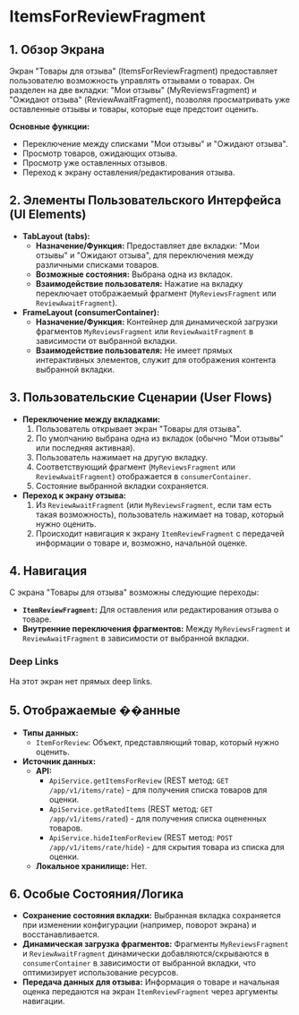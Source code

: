 # ItemsForReviewFragment

## 1. Обзор Экрана

Экран "Товары для отзыва" (ItemsForReviewFragment) предоставляет пользователю возможность управлять отзывами о товарах. Он разделен на две вкладки: "Мои отзывы" (MyReviewsFragment) и "Ожидают отзыва" (ReviewAwaitFragment), позволяя просматривать уже оставленные отзывы и товары, которые еще предстоит оценить.

**Основные функции:**
*   Переключение между списками "Мои отзывы" и "Ожидают отзыва".
*   Просмотр товаров, ожидающих отзыва.
*   Просмотр уже оставленных отзывов.
*   Переход к экрану оставления/редактирования отзыва.

## 2. Элементы Пользовательского Интерфейса (UI Elements)

*   **TabLayout (tabs):**
    *   **Назначение/Функция:** Предоставляет две вкладки: "Мои отзывы" и "Ожидают отзыва", для переключения между различными списками товаров.
    *   **Возможные состояния:** Выбрана одна из вкладок.
    *   **Взаимодействие пользователя:** Нажатие на вкладку переключает отображаемый фрагмент (`MyReviewsFragment` или `ReviewAwaitFragment`).
*   **FrameLayout (consumerContainer):**
    *   **Назначение/Функция:** Контейнер для динамической загрузки фрагментов `MyReviewsFragment` или `ReviewAwaitFragment` в зависимости от выбранной вкладки.
    *   **Взаимодействие пользователя:** Не имеет прямых интерактивных элементов, служит для отображения контента выбранной вкладки.

## 3. Пользовательские Сценарии (User Flows)

*   **Переключение между вкладками:**
    1.  Пользователь открывает экран "Товары для отзыва".
    2.  По умолчанию выбрана одна из вкладок (обычно "Мои отзывы" или последняя активная).
    3.  Пользователь нажимает на другую вкладку.
    4.  Соответствующий фрагмент (`MyReviewsFragment` или `ReviewAwaitFragment`) отображается в `consumerContainer`.
    5.  Состояние выбранной вкладки сохраняется.
*   **Переход к экрану отзыва:**
    1.  Из `ReviewAwaitFragment` (или `MyReviewsFragment`, если там есть такая возможность), пользователь нажимает на товар, который нужно оценить.
    2.  Происходит навигация к экрану `ItemReviewFragment` с передачей информации о товаре и, возможно, начальной оценке.

## 4. Навигация

С экрана "Товары для отзыва" возможны следующие переходы:

*   **`ItemReviewFragment`:** Для оставления или редактирования отзыва о товаре.
*   **Внутренние переключения фрагментов:** Между `MyReviewsFragment` и `ReviewAwaitFragment` в зависимости от выбранной вкладки.

### Deep Links

На этот экран нет прямых deep links.

## 5. Отображаемые ��анные

*   **Типы данных:**
    *   `ItemForReview`: Объект, представляющий товар, который нужно оценить.
*   **Источник данных:**
    *   **API:**
        *   `ApiService.getItemsForReview` (REST метод: `GET /app/v1/items/rate`) - для получения списка товаров для оценки.
        *   `ApiService.getRatedItems` (REST метод: `GET /app/v1/items/rated`) - для получения списка оцененных товаров.
        *   `ApiService.hideItemForReview` (REST метод: `POST /app/v1/items/rate/hide`) - для скрытия товара из списка для оценки.
    *   **Локальное хранилище:** Нет.

## 6. Особые Состояния/Логика

*   **Сохранение состояния вкладки:** Выбранная вкладка сохраняется при изменении конфигурации (например, поворот экрана) и восстанавливается.
*   **Динамическая загрузка фрагментов:** Фрагменты `MyReviewsFragment` и `ReviewAwaitFragment` динамически добавляются/скрываются в `consumerContainer` в зависимости от выбранной вкладки, что оптимизирует использование ресурсов.
*   **Передача данных для отзыва:** Информация о товаре и начальная оценка передаются на экран `ItemReviewFragment` через аргументы навигации.